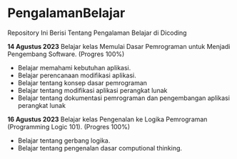 # PengalamanBelajar
Repository Ini Berisi Tentang Pengalaman Belajar di Dicoding

**14 Agustus 2023**
Belajar kelas Memulai Dasar Pemrograman untuk Menjadi Pengembang Software. (Progres 100%)
  * Belajar memahami kebutuhan aplikasi.
  * Belajar perencanaan modifikasi aplikasi.
  * Belajar tentang konsep dasar pemrograman
  * Belajar tentang modifikasi aplikasi perangkat lunak
  * Belajar tentang dokumentasi pemrograman dan pengembangan aplikasi perangkat lunak
    
**16 Agustus 2023**
Belajar kelas Pengenalan ke Logika Pemrograman (Programming Logic 101). (Progres 100%)
 * Belajar tentang gerbang logika.
 * Belajar tentang pengenalan dasar computional thinking.
